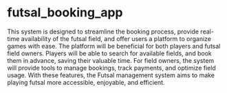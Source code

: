 # futsal_booking_app

This system is designed to streamline the booking process, provide real-time availability of the futsal field, and offer users a platform to organize games with ease.
The platform will be beneficial for both players and futsal field owners. Players will be able to search for available fields, and book them in advance, saving their valuable time.
For field owners, the system will provide tools to manage bookings, track payments, and optimize field usage. With these features, the Futsal management system aims to make playing futsal more accessible, enjoyable, and efficient.
